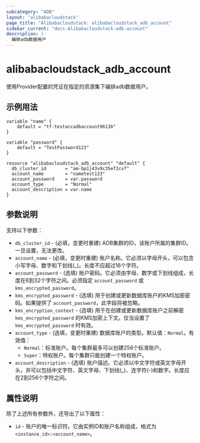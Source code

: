 ```yaml
---
subcategory: "ADB"
layout: "alibabacloudstack"
page_title: "Alibabacloudstack: alibabacloudstack_adb_account"
sidebar_current: "docs-Alibabacloudstack-adb-account"
description: |- 
  编排adb数据用户
---
```


# alibabacloudstack_adb_account

使用Provider配置的凭证在指定的资源集下编排adb数据用户。

## 示例用法

```hcl
variable "name" {
    default = "tf-testaccadbaccount96136"
}

variable "password" {
    default = "TestPassword123"
}

resource "alibabacloudstack_adb_account" "default" {
  db_cluster_id       = "am-bp1j43v9c35ef2cvf"
  account_name        = "nametest123"
  account_password    = var.password
  account_type        = "Normal"
  account_description = var.name
}
```

## 参数说明

支持以下参数：

* `db_cluster_id` - (必填，变更时重建) ADB集群的ID，该账户所属的集群ID。一旦设置，无法更改。
* `account_name` - (必填，变更时重建) 账户名称。它必须以字母开头，可以包含小写字母、数字和下划线(_)。长度不应超过16个字符。
* `account_password` - (选填) 账户密码。它必须由字母、数字或下划线组成，长度在6到32个字符之间。必须指定 `account_password` 或 `kms_encrypted_password`。
* `kms_encrypted_password` - (选填) 用于创建或更新数据库账户的KMS加密密码。如果提供了 `account_password`，此字段将被忽略。
* `kms_encryption_context` - (选填) 用于在创建或更新数据库账户之前解密 `kms_encrypted_password` 的KMS加密上下文。仅当设置了 `kms_encrypted_password` 时有效。
* `account_type` - (选填，变更时重建) 数据库账户的类型。默认值：`Normal`。有效值：
  * `Normal`：标准账户。每个集群最多可以创建256个标准账户。
  * `Super`：特权账户。每个集群只能创建一个特权账户。
* `account_description` - (选填) 账户描述。它必须以中文字符或英文字母开头，并可以包括中文字符、英文字母、下划线(_)、连字符(-)和数字。长度应在2到256个字符之间。

## 属性说明

除了上述所有参数外，还导出了以下属性：

* `id` - 账户的唯一标识符。它由实例ID和账户名称组成，格式为 `<instance_id>:<account_name>`。